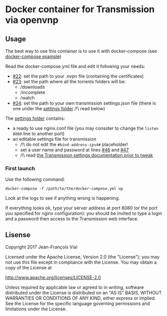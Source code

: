 # Docker container for Transmission via openvnp



## Usage 

The best way to use this container is to use it with docker-compose (see [docker-compose example](./docker-compose%20example))

Read the docker-compose.yml file and edit it following your needs:
- [#22](././docker-compose%20example/docker-compose.yml#L22): set the path to your .ovpn file (containing the certificates)
- [#23](././docker-compose%20example/docker-compose.yml#L23): set the path where all the torrents folders will be:
    - /downloads
    - /incomplete
    - /watch
- [#24](././docker-compose%20example/docker-compose.yml#L24): set the path to your own transmission settings.json file (there is one under the [settings folder](./settings) /!\ read below)

The [settings folder](./settings) contains:
- a ready to use nginx.conf file (you may consider to change the ```listen 8080``` line to another port)
- an editable settings file for transmission
    - /!\ do not edit the ```#bind-address-ipv4#``` placeholder!
    - set a user name and password at lines [#46](./settings/transmission.json#L46) and [#47](./settings/transmission.json#L47)
    - /!\ read [the Transmission settings documentation prior to tweak](https://github.com/transmission/transmission/wiki/Editing-Configuration-Files)

### First launch

Use the following command: 
``` 
docker-compose -f /path/to/the/docker-compose.yml up
```

Look at the logs to see if anything wrong is happening.

If everything looks ok, type your server address at port 8080 (or the port you specified for nginx configuration): you should be invited to type a login and a password then access to the Transmission web interface.

## Lisense

Copyright 2017 Jean-François Vial

Licensed under the Apache License, Version 2.0 (the "License");
you may not use this file except in compliance with the License.
You may obtain a copy of the License at

   http://www.apache.org/licenses/LICENSE-2.0

Unless required by applicable law or agreed to in writing, software
distributed under the License is distributed on an "AS IS" BASIS,
WITHOUT WARRANTIES OR CONDITIONS OF ANY KIND, either express or implied.
See the License for the specific language governing permissions and
limitations under the License.
